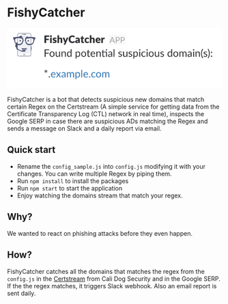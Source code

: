 # FishyCatcher

<p align="center">
  <img src=https://github.com/a-w-e-s-o-m-e/FishyCatcher/blob/master/img/meta.png?raw=true" data-canonical-src=https://github.com/a-w-e-s-o-m-e/FishyCatcher/blob/master/img/meta.png?raw=true" style="text-align:center;" />
</p>

FishyCatcher is a bot that detects suspicious new domains that match certain Regex on the Certstream (A simple service for getting data from the Certificate Transparency Log (CTL) network in real time), inspects the Google SERP in case there are suspicious ADs matching the Regex and sends a message on Slack and a daily report via email.

## Quick start

- Rename the `config_sample.js` into `config.js` modifying it with your changes. You can write multiple Regex by piping them.
- Run `npm install` to install the packages
- Run `npm start` to start the application
- Enjoy watching the domains stream that match your regex.

## Why?

We wanted to react on phishing attacks before they even happen.

## How?

FishyCatcher catches all the domains that matches the regex from the `config.js` in the [Certstream](https://certstream.calidog.io/) from Cali Dog Security and in the Google SERP. If the the regex matches, it triggers Slack webhook.
Also an email report is sent daily.
